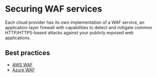 # Securing WAF services

Each cloud provider has its own implementation of a WAF service, an application-layer firewall with capabilities to detect and mitigate common HTTP/HTTPS-based attacks against your publicly exposed web applications.

## Best practices

* [AWS WAF](../aws/waf.md)
* [Azure WAF](../azure/waf.md)


